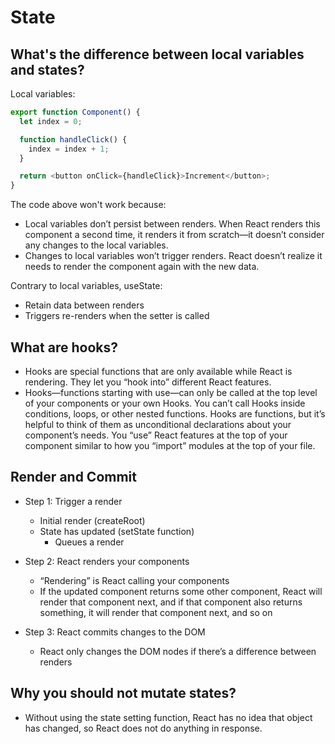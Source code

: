 # State

## What's the difference between local variables and states?

Local variables:
```js
export function Component() {
  let index = 0;

  function handleClick() {
    index = index + 1;
  }

  return <button onClick={handleClick}>Increment</button>;
}
```

The code above won't work because:
- Local variables don’t persist between renders. When React renders this component a second time, it renders it from scratch—it doesn’t consider any changes to the local variables.
- Changes to local variables won’t trigger renders. React doesn’t realize it needs to render the component again with the new data.

Contrary to local variables, useState:
- Retain data between renders
- Triggers re-renders when the setter is called

## What are hooks?

- Hooks are special functions that are only available while React is rendering. They let you “hook into” different React features.
- Hooks—functions starting with use—can only be called at the top level of your components or your own Hooks. You can’t call Hooks inside conditions, loops, or other nested functions. Hooks are functions, but it’s helpful to think of them as unconditional declarations about your component’s needs. You “use” React features at the top of your component similar to how you “import” modules at the top of your file.

## Render and Commit

- Step 1: Trigger a render 
  - Initial render (createRoot)
  - State has updated (setState function)
    - Queues a render

- Step 2: React renders your components 
  - “Rendering” is React calling your components
  - If the updated component returns some other component, React will render that component next, and if that component also returns something, it will render that component next, and so on

- Step 3: React commits changes to the DOM 
  - React only changes the DOM nodes if there’s a difference between renders

## Why you should not mutate states?

- Without using the state setting function, React has no idea that object has changed, so React does not do anything in response.
